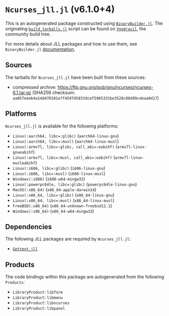# `Ncurses_jll.jl` (v6.1.0+4)

This is an autogenerated package constructed using [`BinaryBuilder.jl`](https://github.com/JuliaPackaging/BinaryBuilder.jl). The originating [`build_tarballs.jl`](https://github.com/JuliaPackaging/Yggdrasil/blob/95c66bcb8ac2505fee7d4576756067c97005cbf0/N/Ncurses/build_tarballs.jl) script can be found on [`Yggdrasil`](https://github.com/JuliaPackaging/Yggdrasil/), the community build tree.

For more details about JLL packages and how to use them, see `BinaryBuilder.jl` [documentation](https://juliapackaging.github.io/BinaryBuilder.jl/dev/jll/).

## Sources

The tarballs for `Ncurses_jll.jl` have been built from these sources:

* compressed archive: https://ftp.gnu.org/pub/gnu/ncurses/ncurses-6.1.tar.gz (SHA256 checksum: `aa057eeeb4a14d470101eff4597d5833dcef5965331be3528c08d99cebaa0d17`)

## Platforms

`Ncurses_jll.jl` is available for the following platforms:

* `Linux(:aarch64, libc=:glibc)` (`aarch64-linux-gnu`)
* `Linux(:aarch64, libc=:musl)` (`aarch64-linux-musl`)
* `Linux(:armv7l, libc=:glibc, call_abi=:eabihf)` (`armv7l-linux-gnueabihf`)
* `Linux(:armv7l, libc=:musl, call_abi=:eabihf)` (`armv7l-linux-musleabihf`)
* `Linux(:i686, libc=:glibc)` (`i686-linux-gnu`)
* `Linux(:i686, libc=:musl)` (`i686-linux-musl`)
* `Windows(:i686)` (`i686-w64-mingw32`)
* `Linux(:powerpc64le, libc=:glibc)` (`powerpc64le-linux-gnu`)
* `MacOS(:x86_64)` (`x86_64-apple-darwin14`)
* `Linux(:x86_64, libc=:glibc)` (`x86_64-linux-gnu`)
* `Linux(:x86_64, libc=:musl)` (`x86_64-linux-musl`)
* `FreeBSD(:x86_64)` (`x86_64-unknown-freebsd11.1`)
* `Windows(:x86_64)` (`x86_64-w64-mingw32`)

## Dependencies

The following JLL packages are required by `Ncurses_jll.jl`:

* [`Gettext_jll`](https://github.com/JuliaBinaryWrappers/Gettext_jll.jl)

## Products

The code bindings within this package are autogenerated from the following `Products`:

* `LibraryProduct`: `libform`
* `LibraryProduct`: `libmenu`
* `LibraryProduct`: `libncurses`
* `LibraryProduct`: `libpanel`

